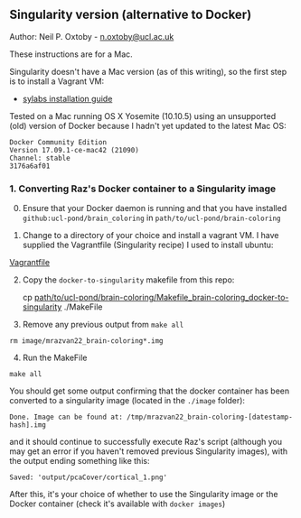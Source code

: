 ## Singularity version (alternative to Docker)
Author: Neil P. Oxtoby - n.oxtoby@ucl.ac.uk

These instructions are for a Mac.

Singularity doesn't have a Mac version (as of this writing), so the first step is to install a Vagrant VM:

- [sylabs installation guide](https://www.sylabs.io/guides/3.1/user-guide/installation.html?#mac)

Tested on a Mac running OS X Yosemite (10.10.5) using an unsupported (old) version of Docker because I hadn't yet updated to the latest Mac OS:

    Docker Community Edition
    Version 17.09.1-ce-mac42 (21090)
    Channel: stable
    3176a6af01

### 1. Converting Raz's Docker container to a Singularity image

0. Ensure that your Docker daemon is running and that you have installed `github:ucl-pond/brain_coloring` in `path/to/ucl-pond/brain-coloring`

1. Change to a directory of your choice and install a vagrant VM. I have supplied the Vagrantfile (Singularity recipe) I used to install ubuntu:

  [Vagrantfile](Vagrantfile)

2. Copy the `docker-to-singularity` makefile from this repo:

    cp [path/to/ucl-pond/brain-coloring/Makefile_brain-coloring_docker-to-singularity](Makefile_brain-coloring_docker-to-singularity) ./MakeFile

3. Remove any previous output from `make all`

  ```rm image/mrazvan22_brain-coloring*.img```

4. Run the MakeFile

  ```make all```

You should get some output confirming that the docker container has been converted to a singularity image (located in the `./image` folder):

    Done. Image can be found at: /tmp/mrazvan22_brain-coloring-[datestamp-hash].img

and it should continue to successfully execute Raz's script (although you may get an error if you haven't removed previous Singularity images), with the output ending something like this:

    Saved: 'output/pcaCover/cortical_1.png'

After this, it's your choice of whether to use the Singularity image or the Docker container (check it's available with `docker images`)
